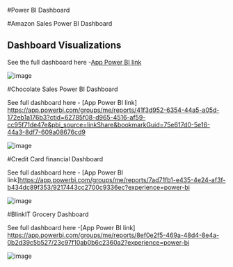 #Power BI Dashboard


#Amazon Sales Power BI Dashboard

## Dashboard Visualizations

See the full dashboard here -[App Power BI link](https://app.powerbi.com/groups/me/reports/23d0038b-0ddd-43da-b28e-1e3e6ec4f701/be230e50b75f3ece3245?experience=power-bi)

![image](https://github.com/user-attachments/assets/7b89efe0-5b2a-434c-b470-346c9c72982c)


#Chocolate Sales Power BI Dashboard

See full dashboard here - [App Power BI link] https://app.powerbi.com/groups/me/reports/41f3d952-6354-44a5-a05d-172eb1a176b3?ctid=62785f08-d965-4516-af59-cc95f71de47e&pbi_source=linkShare&bookmarkGuid=75e617d0-5e16-44a3-8df7-609a08676cd9

![image](https://github.com/user-attachments/assets/0c5e040a-3333-4222-91b2-6b2fb8b353a6)



#Credit Card financial Dashboard

See full dashboard here - [App Power BI link]https://app.powerbi.com/groups/me/reports/7ad71fb1-e435-4e24-af3f-b434dc89f353/9217443cc2700c9336ec?experience=power-bi

![image](https://github.com/user-attachments/assets/d941a5ae-6cc5-4f45-9c71-3cdedb4717c7)



#BlinkIT Grocery Dashboard

See full dashboard here  -[App Power BI link] https://app.powerbi.com/groups/me/reports/8ef0e2f5-469a-48d4-8e4a-0b2d39c5b527/23c97f10ab0b6c2360a2?experience=power-bi

![image](https://github.com/user-attachments/assets/a018d147-7756-48a7-bebe-40ed6165de33)








